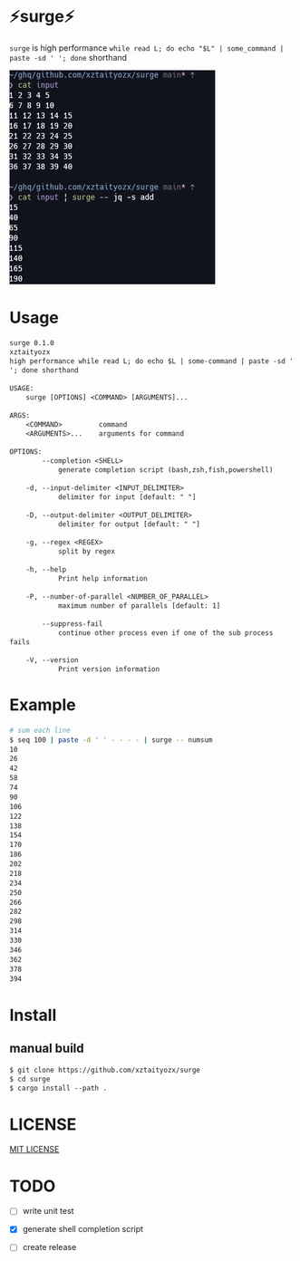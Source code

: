 # ⚡surge⚡

`surge` is high performance `while read L; do echo "$L" | some_command | paste -sd ' '; done` shorthand

![](./img/surge-sample.png)

# Usage

```
surge 0.1.0
xztaityozx
high performance while read L; do echo $L | some-command | paste -sd ' '; done shorthand

USAGE:
    surge [OPTIONS] <COMMAND> [ARGUMENTS]...

ARGS:
    <COMMAND>         command
    <ARGUMENTS>...    arguments for command

OPTIONS:
        --completion <SHELL>
            generate completion script (bash,zsh,fish,powershell)

    -d, --input-delimiter <INPUT_DELIMITER>
            delimiter for input [default: " "]

    -D, --output-delimiter <OUTPUT_DELIMITER>
            delimiter for output [default: " "]

    -g, --regex <REGEX>
            split by regex

    -h, --help
            Print help information

    -P, --number-of-parallel <NUMBER_OF_PARALLEL>
            maximum number of parallels [default: 1]

        --suppress-fail
            continue other process even if one of the sub process fails

    -V, --version
            Print version information
```

# Example

```sh
# sum each line
$ seq 100 | paste -d ' ' - - - - | surge -- numsum
10
26
42
58
74
90
106
122
138
154
170
186
202
218
234
250
266
282
298
314
330
346
362
378
394
```

# Install

## manual build
```
$ git clone https://github.com/xztaityozx/surge
$ cd surge
$ cargo install --path .
```

# LICENSE

[MIT LICENSE](./LICENSE)

# TODO
- [ ] write unit test
- [x] generate shell completion script
- [ ] create release

